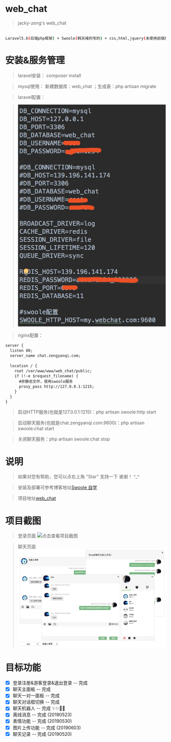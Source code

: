 # web_chat

> jacky-zeng's web_chat
``` bash

Laravel5.6(后端php框架) + Swoole(韩天峰的写的) + css,html,jquery(未使用前端框架，纯css+jq+html)

```

# 安装&服务管理


>  laravel安装： composer install

>  mysql使用： 新建数据库：web_chat ；生成表：php artisan migrate
    
>  laravel配置：

>  ![点击查看项目截图](https://github.com/jacky-zeng/web_chat/raw/master/public/introduction/config.png)

>  nginx配置：
```
server {
  listen 80;
  server_name chat.zengyanqi.com;

  location / {
    root /var/www/www/web_chat/public;
    if (!-e $request_filename) {
      #非静态文件，使用swoole服务
      proxy_pass http://127.0.0.1:1215;
    }
  }
}
```

>  启动HTTP服务(也就是127.0.0.1:1215)：php artisan swoole:http start

>  启动聊天服务(也就是chat.zengyanqi.com:9600)：php artisan swoole:chat start

>  关闭聊天服务：php artisan swoole:chat stop


# 说明

>  如果对您有帮助，您可以点右上角 "Star" 支持一下 谢谢！ ^_^

>  安装及部署可参考博客地址[Swoole 自学](http://www.zengyanqi.com/2018/11/24/swoole-study-8-laravel-swoole/)

>  项目地址[web_chat](http://chat.zengyanqi.com/chat)

# 项目截图

> 登录页面
![点击查看项目截图](https://github.com/jacky-zeng/web_chat/raw/master/public/introduction/login.jpg)

> 聊天页面
![点击查看项目截图](https://github.com/jacky-zeng/web_chat/raw/master/public/introduction/chat_info.jpg)

# 目标功能
- [x] 登录注册&游客登录&退出登录 -- 完成
- [x] 聊天主面板 -- 完成
- [x] 聊天一对一面板 -- 完成
- [x] 聊天对话框切换 -- 完成
- [x] 聊天机器人 -- 完成 ✨✨🎉🎉
- [x] 离线消息 -- 完成 (20190523)
- [x] 表情功能 -- 完成 (20190530)
- [x] 图片上传功能 -- 完成 (20190603)
- [x] 聊天记录 -- 完成 (20190520)
